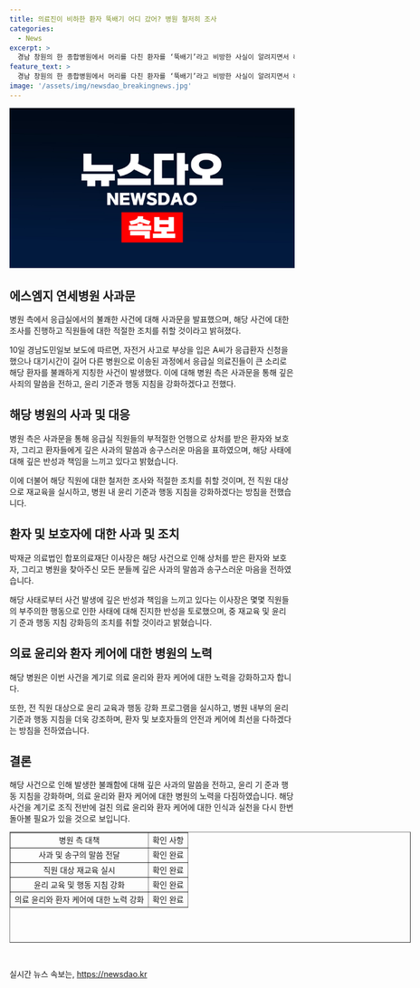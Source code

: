 ```yaml
---
title: 의료진이 비하한 환자 뚝배기 어디 갔어? 병원 철저히 조사
categories:
  - News
excerpt: >
  경남 창원의 한 종합병원에서 머리를 다친 환자를 ‘뚝배기’라고 비방한 사실이 알려지면서 해당 병원이 사과문을 내고 조사를 약속했다. 환자의 대기시간이 길어 다른 병원으로 이송되는 도중, 응급실 의료진이 다른 환자들 앞에서 큰 소리로 비하한 것으로 밝혀졌다. 이에 해당 병원은 직원들에 대한 조사와 책임 소감을 표명하고, 전 직원 대상으로 재교육을 실시하여 병원 내 윤리 기준을 강화할 계획이다. 이미 상처를 받은 환자와 보호자들에게 깊은 사과와 송구스러운 마음을 전하며, 이번 사태에 대한 깊은 반성을 밝히고 있다.
feature_text: >
  경남 창원의 한 종합병원에서 머리를 다친 환자를 ‘뚝배기’라고 비방한 사실이 알려지면서 해당 병원이 사과문을 내고 조사를 약속했다. 환자의 대기시간이 길어 다른 병원으로 이송되는 도중, 응급실 의료진이 다른 환자들 앞에서 큰 소리로 비하한 것으로 밝혀졌다. 이에 해당 병원은 직원들에 대한 조사와 책임 소감을 표명하고, 전 직원 대상으로 재교육을 실시하여 병원 내 윤리 기준을 강화할 계획이다. 이미 상처를 받은 환자와 보호자들에게 깊은 사과와 송구스러운 마음을 전하며, 이번 사태에 대한 깊은 반성을 밝히고 있다.
image: '/assets/img/newsdao_breakingnews.jpg'
---
```


<p><img src="/assets/img/newsdao_breakingnews.jpg" alt="pcversion 속보" /></p>

<h2 data-ke-size="size26">에스엠지 연세병원 사과문</h2>

<p>병원 측에서 응급실에서의 불쾌한 사건에 대해 사과문을 발표했으며, 해당 사건에 대한 조사를 진행하고 직원들에 대한 적절한 조치를 취할 것이라고 밝혀졌다.</p>

<p data-ke-size="size16">10일 경남도민일보 보도에 따르면, 자전거 사고로 부상을 입은 A씨가 응급환자 신청을 했으나 대기시간이 길어 다른 병원으로 이송된 과정에서 응급실 의료진들이 큰 소리로 해당 환자를 불쾌하게 지칭한 사건이 발생했다. 이에 대해 병원 측은 사과문을 통해 깊은 사죄의 말씀을 전하고, 윤리 기준과 행동 지침을 강화하겠다고 전했다.</p>

<h2 data-ke-size="size26">해당 병원의 사과 및 대응</h2>

<p>병원 측은 사과문을 통해 응급실 직원들의 부적절한 언행으로 상처를 받은 환자와 보호자, 그리고 환자들에게 깊은 사과의 말씀과 송구스러운 마음을 표하였으며, 해당 사태에 대해 깊은 반성과 책임을 느끼고 있다고 밝혔습니다.</p>

<p data-ke-size="size16">이에 더불어 해당 직원에 대한 철저한 조사와 적절한 조치를 취할 것이며, 전 직원 대상으로 재교육을 실시하고, 병원 내 윤리 기준과 행동 지침을 강화하겠다는 방침을 전했습니다.</p>

<h2 data-ke-size="size26">환자 및 보호자에 대한 사과 및 조치</h2>

<p>박재균 의료법인 합포의료재단 이사장은 해당 사건으로 인해 상처를 받은 환자와 보호자, 그리고 병원을 찾아주신 모든 분들께 깊은 사과의 말씀과 송구스러운 마음을 전하였습니다.</p>

<p data-ke-size="size16">해당 사태로부터 사건 발생에 깊은 반성과 책임을 느끼고 있다는 이사장은 몇몇 직원들의 부주의한 행동으로 인한 사태에 대해 진지한 반성을 토로했으며, 중 재교육 및 윤리 기 준과 행동 지침 강화등의 조치를 취할 것이라고 밝혔습니다.</p>

<h2 data-ke-size="size26">의료 윤리와 환자 케어에 대한 병원의 노력</h2>

<p>해당 병원은 이번 사건을 계기로 의료 윤리와 환자 케어에 대한 노력을 강화하고자 합니다.</p>

<p data-ke-size="size16">또한, 전 직원 대상으로 윤리 교육과 행동 강화 프로그램을 실시하고, 병원 내부의 윤리 기준과 행동 지침을 더욱 강조하며, 환자 및 보호자들의 안전과 케어에 최선을 다하겠다는 방침을 전하였습니다.</p>

<h2 data-ke-size="size26">결론</h2>

<p>해당 사건으로 인해 발생한 불쾌함에 대해 깊은 사과의 말씀을 전하고, 윤리 기 준과 행동 지침을 강화하며, 의료 윤리와 환자 케어에 대한 병원의 노력을 다짐하였습니다. 해당 사건을 계기로 조직 전반에 걸친 의료 윤리와 환자 케어에 대한 인식과 실천을 다시 한번 돌아볼 필요가 있을 것으로 보입니다.</p>

<table style="width: 709px; height: 196px;" border="1">
<tbody>
<tr>
<td style="text-align: center;">병원 측 대책</td>
<td style="text-align: center;">확인 사항</td>
</tr>
<tr>
<td style="text-align: center;">사과 및 송구의 말씀 전달</td>
<td style="text-align: center;">확인 완료</td>
</tr>
<tr>
<td style="text-align: center;">직원 대상 재교육 실시</td>
<td style="text-align: center;">확인 완료</td>
</tr>
<tr>
<td style="text-align: center;">윤리 교육 및 행동 지침 강화</td>
<td style="text-align: center;">확인 완료</td>
</tr>
<tr>
<td style="text-align: center;">의료 윤리와 환자 케어에 대한 노력 강화</td>
<td style="text-align: center;">확인 완료</td>
</tr>
</tbody>
</table>

<p data-ke-size="size16">&nbsp;</p>
실시간 뉴스 속보는, <a href="https://newsdao.kr" rel="dofollow">https://newsdao.kr</a>


